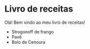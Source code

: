 # Livro de receitas

Olá! Bem vindo ao meu livro de receitas!

- Strogonoff de frango
- Pavê
- Bolo de Cenoura

